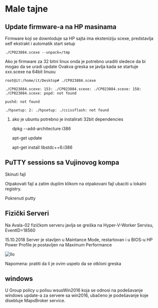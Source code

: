 # Male tajne

## Update firmware-a na HP masinama

Firmware koji se downloduje sa HP sajta ima eksteniziju scexe, predstavlja self ekstrakt i automatik start setup

	./CP023884.scexe --unpack=/tmp
Ako je firmware za 32 bitni linux onda je potrebno uraditi sledece da bi mogao da se uradi update
Ovakva greska se javlja kada se startuje xxx.scexe na 64bit linuxu

	root@it:/home/it/Desktop# ./CP023884.scexe
	
	./CP023884.scexe: 153: ./CP023884.scexe: ./CP023884.scexe: 158: ./CP023884.scexe: popd: not found
	
	pushd: not found
	
	./hpsetup: 2: ./hpsetup: ./ccissflash: not found
1. ako je ubuntu  potrebno je instalirati 32bit dependencies

	dpkg --add-architecture i386
	
	apt-get update
	
	apt-get install libstdc++6:i386
	
	
## PuTTY sessions sa Vujinovog kompa

Skinuti fajl 

Otpakovati fajl a zatim duplim klikom na otpakovani fajl ubaciti u lokalni registry.

Pokrenuti putty

## Fizički Serveri

Na Avala-02 fizičkom serveru javlja se greška na Hyper-V-Worker Servisu, EventID=18560

15.10.2018
Server je stavljen u Maintance Mode, restartovan i u BIOS-u HP Power Profile je postavljen na Maximum Performance

![Ilo](/img/eventid18560.png)


Napomena:
pratiti da li je ovim uspelo da se otkloni greska

## windows

U Group policy u polisu wsusWin2016 koja se odnosi na podešavanje windows update-a za servere sa win2016,
ubačeno je podešavanje koje disebluje MapsBroker service.

